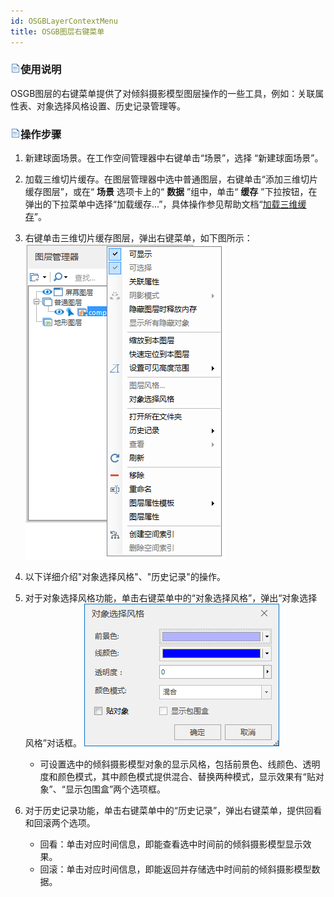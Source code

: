 ```yaml
---
id: OSGBLayerContextMenu
title: OSGB图层右键菜单  
---  
```

### ![](../../img/read.gif)使用说明

OSGB图层的右键菜单提供了对倾斜摄影模型图层操作的一些工具，例如：关联属性表、对象选择风格设置、历史记录管理等。

### ![](../../img/read.gif)操作步骤

  1. 新建球面场景。在工作空间管理器中右键单击“场景”，选择 “新建球面场景”。
  2. 加载三维切片缓存。在图层管理器中选中普通图层，右键单击“添加三维切片缓存图层”，或在“ **场景** 选项卡上的“ **数据** ”组中，单击“ **缓存** ”下拉按钮，在弹出的下拉菜单中选择“加载缓存...”，具体操作参见帮助文档“[加载三维缓存](../../LayersManagement/CacheButton)”。
  3. 右键单击三维切片缓存图层，弹出右键菜单，如下图所示：  
![](img/OSGBLayerContextMenu.png)  

  4. 以下详细介绍"对象选择风格"、"历史记录"的操作。
  5. 对于对象选择风格功能，单击右键菜单中的“对象选择风格”，弹出“对象选择风格”对话框。
![](img/OSGBLayerObjectSelectedStyle.png)  
 
      * 可设置选中的倾斜摄影模型对象的显示风格，包括前景色、线颜色、透明度和颜色模式，其中颜色模式提供混合、替换两种模式，显示效果有“贴对象”、“显示包围盒”两个选项框。
  6. 对于历史记录功能，单击右键菜单中的“历史记录”，弹出右键菜单，提供回看和回滚两个选项。
      * 回看：单击对应时间信息，即能查看选中时间前的倾斜摄影模型显示效果。
      * 回滚：单击对应时间信息，即能返回并存储选中时间前的倾斜摄影模型数据。





